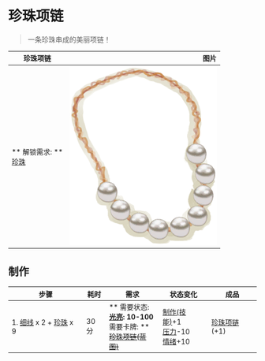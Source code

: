 # 珍珠项链  
> 一条珍珠串成的美丽项链！  
  
  珍珠项链  |   图片   
 ----  |  ----:   
 ** 解锁需求: **<br>[珍珠](Pearl.md)  |  ![](Sprite/PearlNecklace.png)   
  
## 制作  
步骤  |  耗时  |  需求  |  状态变化  |  成品  
----  |  ----  |  ----  |  ----  |  ----  
1. [细线](CordFiber.md) x 2 + [珍珠](Pearl.md) x 9  |  30分  |  ** 需要状态: **<br>[光亮](Light.md): 10-100<br>** 需要卡牌: **<br>~~[珍珠项链(蓝图)](Bp_PearlNecklace.md)~~  |  [制作(技能)](Skill_Crafting.md)+1<br>[压力](Stress.md)-10<br>[情绪](Morale.md)+10  |  [珍珠项链](PearlNecklace.md)(+1)  
